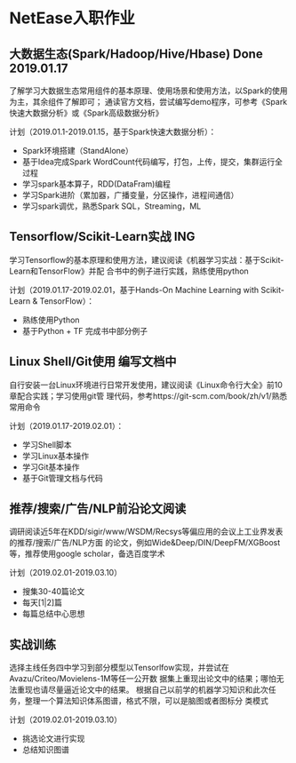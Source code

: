 # NetEase入职作业

## 大数据生态(Spark/Hadoop/Hive/Hbase) Done 2019.01.17

了解学习大数据生态常用组件的基本原理、使用场景和使用方法，以Spark的使用为主，其余组件了解即可；
通读官方文档，尝试编写demo程序，可参考《Spark快速大数据分析》或《Spark高级数据分析》

计划（2019.01.1-2019.01.15，基于Spark快速大数据分析）：
- Spark环境搭建（StandAlone）
- 基于Idea完成Spark WordCount代码编写，打包，上传，提交，集群运行全过程
- 学习spark基本算子，RDD(DataFram)编程
- 学习Spark进阶（累加器，广播变量，分区操作，进程间通信）
- 学习spark调优，熟悉Spark SQL，Streaming，ML

## Tensorflow/Scikit-Learn实战 ING

学习Tensorflow的基本原理和使用方法，建议阅读《机器学习实战：基于Scikit-Learn和TensorFlow》并配
合书中的例子进行实践，熟练使用python

计划（2019.01.17-2019.02.01，基于Hands-On Machine Learning with Scikit-Learn & TensorFlow）：
- 熟练使用Python
- 基于Python + TF 完成书中部分例子

## Linux Shell/Git使用 编写文档中

自行安装一台Linux环境进行日常开发使用，建议阅读《Linux命令行大全》前10章配合实践；学习使用git管
理代码，参考https://git-scm.com/book/zh/v1/熟悉常用命令

计划（2019.01.17-2019.02.01）：
- 学习Shell脚本
- 学习Linux基本操作
- 学习Git基本操作
- 基于Git管理文档与代码

## 推荐/搜索/广告/NLP前沿论文阅读  

调研阅读近5年在KDD/sigir/www/WSDM/Recsys等偏应用的会议上工业界发表的推荐/搜索/广告/NLP方面
的论文，例如Wide&Deep/DIN/DeepFM/XGBoost等，推荐使用google scholar，备选百度学术

计划（2019.02.01-2019.03.10）
- 搜集30-40篇论文
- 每天[1|2]篇
- 每篇总结中心思想

## 实战训练

选择主线任务四中学习到部分模型以Tensorlfow实现，并尝试在Avazu/Criteo/Movielens-1M等任一公开数
据集上重现出论文中的结果；哪怕无法重现也请尽量逼近论文中的结果。
根据自己以前学的机器学习知识和此次任务，整理一个算法知识体系图谱，格式不限，可以是脑图或者图标分
类模式

计划（2019.02.01-2019.03.10）
- 挑选论文进行实现
- 总结知识图谱
